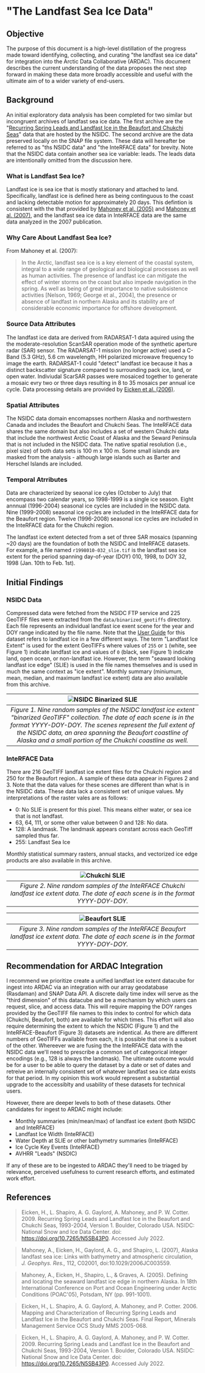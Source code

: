 # "The Landfast Sea Ice Data"
## Objective
The purpose of this document is a high-level distillation of the progress made toward identifying, collecting, and curating "the landfast sea ice data" for integration into the Arctic Data Collaborative (ARDAC). This document describes the current understanding of the data proposes the next step forward in making these data more broadly accessible and useful with the ultimate aim of to a wider variety of end-users.

## Background
An initial exploratory data analysis has been completed for two similar but incongruent archives of landfast sea ice data. The first archive are the "[Recurring Spring Leads and Landfast Ice in the Beaufort and Chukchi Seas](https://nsidc.org/data/g02173/versions/1)" data that are hosted by the NSIDC. The second archive are the data preserved locally on the SNAP file system. These data will hereafter be referred to as "ths NSIDC data" and "the InteRFACE data" for brevity. Note that the NSIDC data contain another sea ice variable: leads. The leads data are intentionally omitted from the discussion here.

### What is Landfast Sea Ice?
Landfast ice is sea ice that is mostly stationary and attached to land. Specifically, landfast ice is defined here as being continguous to the coast and lacking detectable motion for approximately 20 days. This defintion is consistent with the that provided by [Mahoney et al. (2005)](https://seaice.alaska.edu/gi/publications/mahoney/Mahoney_2005_POAC_DefiningLFI.pdf) and [Mahoney et al. (2007)](https://agupubs.onlinelibrary.wiley.com/doi/abs/10.1029/2006JC003559), and the landfast sea ice data in InteRFACE data are the same data analyzed in the 2007 publication.

### Why Care About Landfast Sea Ice?
From Mahoney et al. (2007):
>In the Arctic, landfast sea ice is a key element of the coastal system, integral to a wide range of geological and biological processes as well as human activities. The presence of landfast ice can mitigate the effect of winter storms on the coast but also impede navigation in the spring. As well as being of great importance to native subsistence activities [Nelson, 1969; George et al., 2004], the presence or absence of landfast in northern Alaska and its stability are of considerable economic importance for offshore development.

### Source Data Attributes
The landfast ice data are derived from RADARSAT-1 data aquired using the the moderate-resolution ScanSAR operation mode of the synthetic aperture radar (SAR) sensor. The RADARSAT-1 mission (no longer active) used a C-Band (5.3 GHz), 5.6 cm wavelength, HH polarized microwave frequency to image the earth. RADARSAT-1 could "detect" landfast ice because it has a distinct backscatter signature compared to surrounding pack ice, land, or open water. Indiviudal ScarSAR passes were mosaiced together to generate a mosaic evry two or three days resulting in 8 to 35 mosaics per annual ice cycle. Data processing details are provided by [Eicken et al. (2006)](https://nsidc.org/sites/nsidc.org/files/files/data/noaa/g02173/eicken_leads_landfast_2006.pdf).

### Spatial Attributes
The NSIDC data domain encomapsses northern Alaska and northwestern Canada and includes the Beaufort and Chukchi Seas. The InteRFACE data shares the same domain but also includes a set of western Chukchi data that include the northwest Arctic Coast of Alaska and the Seward Peninsula that is not included in the NSIDC data. The native spatial resolution (i.e., pixel size) of both data sets is 100 m x 100 m. Some small islands are masked from the analysis - although large islands such as Barter and Herschel Islands are included.

### Temporal Atrributes
Data are characterized by seaonal ice cyles (October to July) that encompass two calendar years, so 1998-1999 is a single ice season. Eight annnual (1996-2004) seasonal ice cycles are included in the NSIDC data. Nine (1999-2008) seasonal ice cycles are included in the InteRFACE data for the Beaufort region. Twelve (1996-2008) seasonal ice cycles are included in the InteRFACE data for the Chukchi region.

The landfast ice extent detected from a set of three SAR mosaics (spanning ~20 days) are the foundation of both the NSIDC and InteRFACE datasets. For example, a file named `r1998010-032_slie.tif` is the landfast sea ice extent for the period spanning day-of-year (DOY) 010, 1998, to DOY 32, 1998 (Jan. 10th to Feb. 1st).

## Initial Findings
### NSIDC Data
Compressed data were fetched from the NSIDC FTP service and 225 GeoTIFF files were extracted from the `data/binarized_geotiffs` directory. Each file represents an individual landfast ice exent scene for the year and DOY range indicated by the file name. Note that the [User Guide](https://nsidc.org/sites/default/files/g02173-v001-userguide.pdf) for this dataset refers to landfast ice in a few different ways. The term "Landfast Ice Extent" is used for the extent GeoTIFFs where values of `255` or `1` (white, see Figure 1) indicate landfast ice and values of `0` (black, see Figure 1) indicate land, open ocean, or non-landfast ice. However, the term "seaward looking landfast ice edge" (SLIE) is used in the file names themselves and is used in much the same context as "ice extent". Monthly summary (miniumum, mean, median, and maximum landfast ice extent) data are also available from this archive.

| ![NSIDC Binarized SLIE](nsidc_binarized_slie.png)|
|:--:|
| <i>Figure 1. Nine random samples of the NSIDC landfast ice extent "binarized GeoTIFF" collection. The date of each scene is in the format YYYY-DOY-DOY. The scenes represent the full extent of the NSIDC data, an area spanning the Beaufort coastline of Alaska and a small portion of the Chukchi coastline as well.</i>|

### InteRFACE Data
There are 216 GeoTIFF landfast ice extent files for the Chukchi region and 250 for the Beaufort region.. A sample of these data appear in Figures 2 and 3. Note that the data values for these scenes are different than what is in the NSIDC data. These data lack a consistent set of unique values. My interpretations of the raster vales are as follows:

 - 0: No SLIE is present for this pixel. This means either water, or sea ice that is not landfast.
 - 63, 64, 111, or some other value between 0 and 128: No data.
 - 128: A landmask. The landmask appears constant across each GeoTiff sampled thus far.
 - 255: Landfast Sea Ice

Monthly statistical summary rasters, annual stacks, and vectorized ice edge products are also available in this archive.

| ![Chukchi SLIE](chukchi_slie.png)|
|:--:|
| <i>Figure 2. Nine random samples of the InteRFACE Chukchi landfast ice extent data. The date of each scene is in the format YYYY-DOY-DOY.</i>|

| ![Beaufort SLIE](beaufort_slie.png)|
|:--:|
| <i>Figure 3. Nine random samples of the InteRFACE Beaufort landfast ice extent data. The date of each scene is in the format YYYY-DOY-DOY.</i>|

## Recommendation for ARDAC Integration
I recommend we prioritize create a unified landfast ice extent datacube for ingest into ARDAC via an integration with our array geodatabase (Rasdaman) and SNAP Data API. A discrete daily time index will serve as the "third dimension" of this datacube and be a mechanism by which users can request, slice, and access data. This will require mapping the DOY ranges provided by the GeoTIFF file names to this index to control for which data (Chukchi, Beaufort, both) are available for which times. This effort will also require determining the extent to which the NSDIC (Figure 1) and the InteRFACE-Beaufort (Figure 3) datasets are indentical. As there are different numbers of GeoTIFFs available from each, it is possible that one is a subset of the other. Whereever we are fusing the the InteRFACE data with the NSIDC data we'll need to prescribe a common set of categorical integer encodings (e.g., 128 is always the landmask). The ultimate outcome would be for a user to be able to query the dataset by a date or set of dates and retreive an internally consistent set of whatever landfast sea ice data exists for that period. In my opinion this work would represent a substantial upgrade to the accessiblty and usability of these datasets for technical users.

However, there are deeper levels to both of these datasets. Other candidates for ingest to ARDAC might include:
 - Monthly summaries (min/mean/max) of landfast ice extent (both NSIDC and InteRFACE)
 - Landfast Ice Width (InteRFACE)
 - Water Depth at SLIE or other bathymetry summaries (InteRFACE)
 - Ice Cycle Key Events (InteRFACE)
 - AVHRR "Leads" (NSDIC)

If any of these are to be ingested to ARDAC they'll need to be triaged by relevance, perceived usefulness to current research efforts, and estimated work effort.

## References

>Eicken, H., L. Shapiro, A. G. Gaylord, A. Mahoney, and P. W. Cotter. 2009. Recurring Spring Leads and Landfast Ice in the Beaufort and Chukchi Seas, 1993-2004, Version 1. Boulder, Colorado USA. NSIDC: National Snow and Ice Data Center. doi: https://doi.org/10.7265/N5SB43P0. Accessed July 2022.

>Mahoney, A., Eicken, H., Gaylord, A. G., and Shapiro, L. (2007), Alaska landfast sea ice: Links with bathymetry and atmospheric circulation, <i>J. Geophys. Res.,</i> 112, C02001, doi:10.1029/2006JC003559. 

>Mahoney, A., Eicken, H., Shapiro, L., & Graves, A. (2005). Defining and locating the seaward landfast ice edge in northern Alaska. In 18th International Conference on Port and Ocean Engineering under Arctic Conditions (POAC'05), Potsdam, NY (pp. 991-1001).

>Eicken, H., L. Shapiro, A. G. Gaylord, A. Mahoney, and P. Cotter. 2006. Mapping and Characterization of Recurring Spring Leads and Landfast Ice in the Beaufort and Chukchi Seas. Final Report, Minerals Management Service OCS Study MMS 2005-068.

>Eicken, H., L. Shapiro, A. G. Gaylord, A. Mahoney, and P. W. Cotter. 2009. Recurring Spring Leads and Landfast Ice in the Beaufort and Chukchi Seas, 1993-2004, Version 1. Boulder, Colorado USA. NSIDC: National Snow and Ice Data Center. doi: https://doi.org/10.7265/N5SB43P0. Accessed July 2022.





